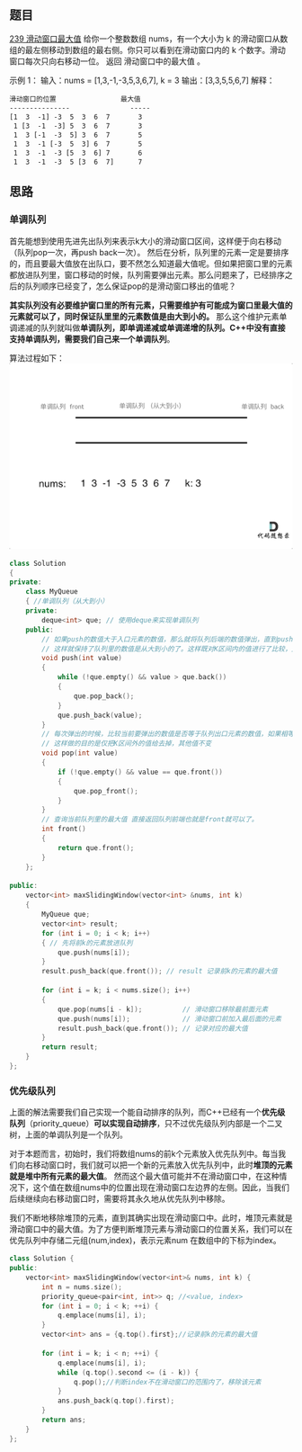 ## 题目
[239 滑动窗口最大值](https://leetcode-cn.com/problems/sliding-window-maximum/submissions/)
给你一个整数数组 nums，有一个大小为 k 的滑动窗口从数组的最左侧移动到数组的最右侧。你只可以看到在滑动窗口内的 k 个数字。滑动窗口每次只向右移动一位。
返回 滑动窗口中的最大值 。

示例 1：
输入：nums = [1,3,-1,-3,5,3,6,7], k = 3
输出：[3,3,5,5,6,7]
解释：
```
滑动窗口的位置                最大值
---------------               -----
[1  3  -1] -3  5  3  6  7       3
 1 [3  -1  -3] 5  3  6  7       3
 1  3 [-1  -3  5] 3  6  7       5
 1  3  -1 [-3  5  3] 6  7       5
 1  3  -1  -3 [5  3  6] 7       6
 1  3  -1  -3  5 [3  6  7]      7
```
## 思路
### 单调队列
首先能想到使用先进先出队列来表示k大小的滑动窗口区间，这样便于向右移动（队列pop一次，再push back一次）。
然后在分析，队列里的元素一定是要排序的，而且要最大值放在出队口，要不然怎么知道最大值呢。但如果把窗口里的元素都放进队列里，窗口移动的时候，队列需要弹出元素。那么问题来了，已经排序之后的队列顺序已经变了，怎么保证pop的是滑动窗口移出的值呢？

**其实队列没有必要维护窗口里的所有元素，只需要维护有可能成为窗口里最大值的元素就可以了，同时保证队里里的元素数值是由大到小的。**
那么这个维护元素单调递减的队列就叫做**单调队列，即单调递减或单调递增的队列。C++中没有直接支持单调队列，需要我们自己来一个单调队列**。

算法过程如下：
![](单调队列与leetcode239.assets/1645636669606-4007b930-6c1a-4d3a-86ba-6508a97c1b73.gif)
```cpp
class Solution
{
private:
    class MyQueue
    { //单调队列（从大到小）
    private:
        deque<int> que; // 使用deque来实现单调队列
    public:
        // 如果push的数值大于入口元素的数值，那么就将队列后端的数值弹出，直到push的数值小于等于队列入口元素的数值为止。
        // 这样就保持了队列里的数值是从大到小的了。这样既对K区间内的值进行了比较，又保证了que里的值不会太多，不然比较会太耗时
        void push(int value)
        {
            while (!que.empty() && value > que.back())
            {
                que.pop_back();
            }
            que.push_back(value);
        }
        // 每次弹出的时候，比较当前要弹出的数值是否等于队列出口元素的数值，如果相等就弹出。
        // 这样做的目的是仅把K区间外的值给去掉，其他值不变
        void pop(int value)
        {
            if (!que.empty() && value == que.front())
            {
                que.pop_front();
            }
        }
        // 查询当前队列里的最大值 直接返回队列前端也就是front就可以了。
        int front()
        {
            return que.front();
        }
    };

public:
    vector<int> maxSlidingWindow(vector<int> &nums, int k)
    {
        MyQueue que;
        vector<int> result;
        for (int i = 0; i < k; i++)
        { // 先将前k的元素放进队列
            que.push(nums[i]);
        }
        result.push_back(que.front()); // result 记录前k的元素的最大值

        for (int i = k; i < nums.size(); i++)
        {
            que.pop(nums[i - k]);          // 滑动窗口移除最前面元素
            que.push(nums[i]);             // 滑动窗口前加入最后面的元素
            result.push_back(que.front()); // 记录对应的最大值
        }
        return result;
    }
};
```
### 优先级队列
上面的解法需要我们自己实现一个能自动排序的队列，而C++已经有一个**优先级队列**（priority_queue）**可以实现自动排序**，只不过优先级队列内部是一个二叉树，上面的单调队列是一个队列。

对于本题而言，初始时，我们将数组nums的前k个元素放入优先队列中。每当我们向右移动窗口时，我们就可以把一个新的元素放入优先队列中，此时**堆顶的元素就是堆中所有元素的最大值**。
然而这个最大值可能并不在滑动窗口中，在这种情况下，这个值在数组nums中的位置出现在滑动窗口左边界的左侧。因此，当我们后续继续向右移动窗口时，需要将其永久地从优先队列中移除。

我们不断地移除堆顶的元素，直到其确实出现在滑动窗口中。此时，堆顶元素就是滑动窗口中的最大值。为了方便判断堆顶元素与滑动窗口的位置关系，我们可以在优先队列中存储二元组(num,index)，表示元素num 在数组中的下标为index。
```cpp
class Solution {
public:
    vector<int> maxSlidingWindow(vector<int>& nums, int k) {
        int n = nums.size();
        priority_queue<pair<int, int>> q; //<value, index>
        for (int i = 0; i < k; ++i) {
            q.emplace(nums[i], i);
        }
        vector<int> ans = {q.top().first};//记录前k的元素的最大值
        
        for (int i = k; i < n; ++i) {
            q.emplace(nums[i], i);
            while (q.top().second <= (i - k)) {
                q.pop();//判断index不在滑动窗口的范围内了，移除该元素
            }
            ans.push_back(q.top().first);
        }
        return ans;
    }
};
```
